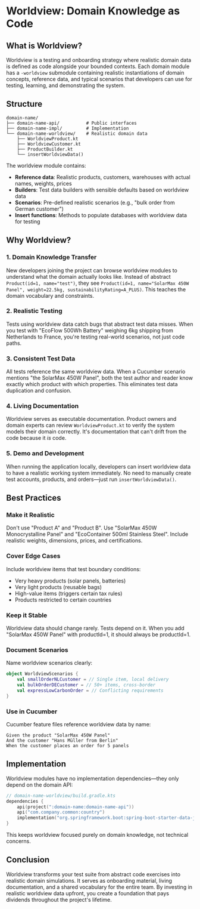 # Worldview: Domain Knowledge as Code

## What is Worldview?

Worldview is a testing and onboarding strategy where realistic domain data is defined as code alongside your bounded contexts. Each domain module has a `-worldview` submodule containing realistic instantiations of domain concepts, reference data, and typical scenarios that developers can use for testing, learning, and demonstrating the system.

## Structure

```
domain-name/
├── domain-name-api/          # Public interfaces
├── domain-name-impl/         # Implementation
└── domain-name-worldview/    # Realistic domain data
    ├── WorldviewProduct.kt
    ├── WorldviewCustomer.kt
    ├── ProductBuilder.kt
    └── insertWorldviewData()
```

The worldview module contains:
- **Reference data**: Realistic products, customers, warehouses with actual names, weights, prices
- **Builders**: Test data builders with sensible defaults based on worldview data
- **Scenarios**: Pre-defined realistic scenarios (e.g., "bulk order from German customer")
- **Insert functions**: Methods to populate databases with worldview data for testing

## Why Worldview?

### 1. **Domain Knowledge Transfer**
New developers joining the project can browse worldview modules to understand what the domain actually looks like. Instead of abstract `Product(id=1, name="test")`, they see `Product(id=1, name="SolarMax 450W Panel", weight=22.5kg, sustainabilityRating=A_PLUS)`. This teaches the domain vocabulary and constraints.

### 2. **Realistic Testing**
Tests using worldview data catch bugs that abstract test data misses. When you test with "EcoFlow 500Wh Battery" weighing 6kg shipping from Netherlands to France, you're testing real-world scenarios, not just code paths.

### 3. **Consistent Test Data**
All tests reference the same worldview data. When a Cucumber scenario mentions "the SolarMax 450W Panel", both the test author and reader know exactly which product with which properties. This eliminates test data duplication and confusion.

### 4. **Living Documentation**
Worldview serves as executable documentation. Product owners and domain experts can review `WorldviewProduct.kt` to verify the system models their domain correctly. It's documentation that can't drift from the code because it *is* code.

### 5. **Demo and Development**
When running the application locally, developers can insert worldview data to have a realistic working system immediately. No need to manually create test accounts, products, and orders—just run `insertWorldviewData()`.

## Best Practices

### Make it Realistic
Don't use "Product A" and "Product B". Use "SolarMax 450W Monocrystalline Panel" and "EcoContainer 500ml Stainless Steel". Include realistic weights, dimensions, prices, and certifications.

### Cover Edge Cases
Include worldview items that test boundary conditions:
- Very heavy products (solar panels, batteries)
- Very light products (reusable bags)
- High-value items (triggers certain tax rules)
- Products restricted to certain countries

### Keep it Stable
Worldview data should change rarely. Tests depend on it. When you add "SolarMax 450W Panel" with productId=1, it should always be productId=1.

### Document Scenarios
Name worldview scenarios clearly:
```kotlin
object WorldviewScenarios {
    val smallOrderNLCustomer = // Single item, local delivery
    val bulkOrderDECustomer = // 50+ items, cross-border
    val expressLowCarbonOrder = // Conflicting requirements
}
```

### Use in Cucumber
Cucumber feature files reference worldview data by name:
```gherkin
Given the product "SolarMax 450W Panel"
And the customer "Hans Müller from Berlin"
When the customer places an order for 5 panels
```

## Implementation

Worldview modules have no implementation dependencies—they only depend on the domain API:
```kotlin
// domain-name-worldview/build.gradle.kts
dependencies {
    api(project(":domain-name:domain-name-api"))
    api("com.company.common:country")
    implementation("org.springframework.boot:spring-boot-starter-data-jdbc")
}
```

This keeps worldview focused purely on domain knowledge, not technical concerns.

## Conclusion

Worldview transforms your test suite from abstract code exercises into realistic domain simulations. It serves as onboarding material, living documentation, and a shared vocabulary for the entire team. By investing in realistic worldview data upfront, you create a foundation that pays dividends throughout the project's lifetime.